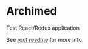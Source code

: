 Archimed
==========================================================

Test React/Redux application

See [root readme](https://github.com/manti-by/Archimed) for more info